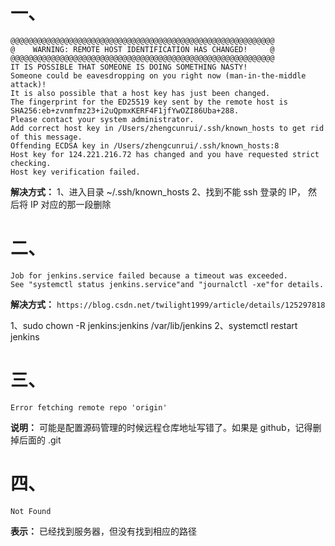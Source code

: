 # 一、
  ```
  @@@@@@@@@@@@@@@@@@@@@@@@@@@@@@@@@@@@@@@@@@@@@@@@@@@@@@@@@@@
  @    WARNING: REMOTE HOST IDENTIFICATION HAS CHANGED!     @
  @@@@@@@@@@@@@@@@@@@@@@@@@@@@@@@@@@@@@@@@@@@@@@@@@@@@@@@@@@@
  IT IS POSSIBLE THAT SOMEONE IS DOING SOMETHING NASTY!
  Someone could be eavesdropping on you right now (man-in-the-middle attack)!
  It is also possible that a host key has just been changed.
  The fingerprint for the ED25519 key sent by the remote host is
  SHA256:eb+zvnmfmz23+i2uQpmxKERF4F1jfYwOZI86Uba+288.
  Please contact your system administrator.
  Add correct host key in /Users/zhengcunrui/.ssh/known_hosts to get rid of this message.
  Offending ECDSA key in /Users/zhengcunrui/.ssh/known_hosts:8
  Host key for 124.221.216.72 has changed and you have requested strict checking.
  Host key verification failed.
  ```

  **解决方式：**
  1、进入目录 ~/.ssh/known_hosts
  2、找到不能 ssh 登录的 IP， 然后将 IP 对应的那一段删除

# 二、
  ```
  Job for jenkins.service failed because a timeout was exceeded.
  See "systemctl status jenkins.service"and "journalctl -xe"for details.
  ```

  **解决方式：** `https://blog.csdn.net/twilight1999/article/details/125297818`

  1、sudo chown -R jenkins:jenkins /var/lib/jenkins
  2、systemctl restart jenkins

# 三、
  ```
  Error fetching remote repo 'origin'
  ```

  **说明：** 可能是配置源码管理的时候远程仓库地址写错了。如果是 github，记得删掉后面的 .git

# 四、
  ```
  Not Found
  ```

  **表示：** 已经找到服务器，但没有找到相应的路径